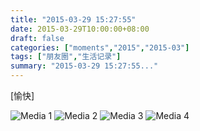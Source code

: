 ```yaml
---
title: "2015-03-29 15:27:55"
date: 2015-03-29T10:00:00+08:00
draft: false
categories: ["moments","2015","2015-03"]
tags: ["朋友圈","生活记录"]
summary: "2015-03-29 15:27:55..."
---
```


[愉快]

![Media 1](/Moments/photos/2015-03-29/201503291527550.jpg)
![Media 2](/Moments/photos/2015-03-29/201503291527551.jpg)
![Media 3](/Moments/photos/2015-03-29/201503291527552.jpg)
![Media 4](/Moments/photos/2015-03-29/201503291527553.jpg)

